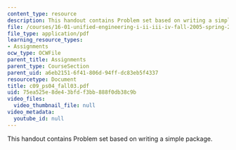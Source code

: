 ```yaml
---
content_type: resource
description: This handout contains Problem set based on writing a simple package.
file: /courses/16-01-unified-engineering-i-ii-iii-iv-fall-2005-spring-2006/75ea525e8de43bfdf3bb888f0db38c9b_c09_ps04_fall03.pdf
file_type: application/pdf
learning_resource_types:
- Assignments
ocw_type: OCWFile
parent_title: Assignments
parent_type: CourseSection
parent_uid: a6eb2151-6f41-806d-94ff-dc83eb5f4337
resourcetype: Document
title: c09_ps04_fall03.pdf
uid: 75ea525e-8de4-3bfd-f3bb-888f0db38c9b
video_files:
  video_thumbnail_file: null
video_metadata:
  youtube_id: null
---
```

This handout contains Problem set based on writing a simple package.

